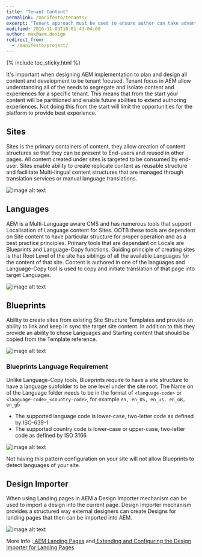 ```yaml
---
title: "Tenant Content"
permalink: /manifesto/tenants/
excerpt: "Tenant approach must be used to ensure author can take advantage of AEM capabilities."
modified: 2016-11-03T10:01:43-04:00
author: max@aem.design
redirect_from:
  - /manifesto/project/
---
```


{% include toc_sticky.html %}

It's important when designing AEM implementation to plan and design all content and development to be tenant focused. Tenant focus in AEM allow understanding all of the needs to segregate and isolate content and experiences for a specific tenant. This means that from the start your content will be partitioned and enable future abilities to extend authoring experiences. Not doing this from the start will limit the opportunities for the platform to provide best experience.

## Sites

Sites is the primary containers of content, they allow creation of content structures so that they can be present to End-users and reused in other pages. All content created under sites is targeted to be consumed by end-user. Sites enable ability to create replicate content as reusable structure and facilitate Multi-lingual content structures that are managed through translation services or manual language translations.

![image alt text](/assets/images/manifesto/content-sites-list.png)

## **Languages**

AEM is a Multi-Language aware CMS and has numerous tools that support Localisation of Language content for Sites. OOTB these tools are dependent on Site content to have particular structure for proper operation and as a best practice principles. Primary tools that are dependant on Locale are Blueprints and Language-Copy functions. Guiding principle of creating sites is that Root Level of the site has siblings of all the available Languages for the content of that site. Content is authored in one of the languages and Language-Copy tool is used to copy and initiate translation of that page into target Languages.

![image alt text](/assets/images/manifesto/content-localization-list.png)

## Blueprints

Ability to create sites from existing Site Structure Templates and provide an ability to link and keep in sync the target site content. In addition to this they provide an ability to chose Languages and Starting content that should be copied from the Template reference.

![image alt text](/assets/images/manifesto/content-sites-blueprint.png)

### Blueprints Language Requirement

Unlike Language-Copy tools, Blueprints require to have a site structure to have a language subfolder to be one level under the site root. The Name on of the Language folder needs to be in the format of `<language-code>` or `<language-code>_<country-code>`, for example `en, en_US, en_us, en_GB, en_gb`

- The supported language code is lower-case, two-letter code as defined by ISO-639-1
- The supported country code is lower-case or upper-case, two-letter code as defined by ISO 3166

![image alt text](/assets/images/manifesto/content-sites-blueprint-languages.png)

Not having this pattern configuration on your site will not allow Blueprints to detect languages of your site.

## Design Importer

When using Landing pages in AEM a Design Importer mechanism can be used to import a design into the current page. Design Importer mechanism provides a structured way external designers can create Designs for landing pages that then can be imported into AEM.

![image alt text](/assets/images/manifesto/content-design-importer.png)

More Info :[ AEM Landing Pages](https://docs.adobe.com/docs/en/aem/6-3/author/personalization/campaigns/landingpages.html) and[ Extending and Configuring the Design Importer for Landing Pages](https://docs.adobe.com/docs/en/aem/6-3/administer/personalization/campaigns/extending-the-design-importer-for-landingpages.html)
